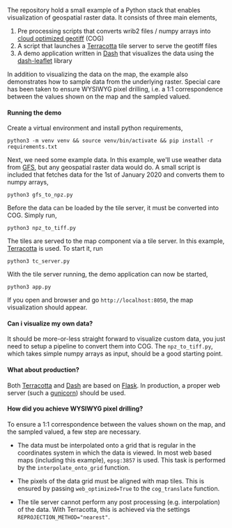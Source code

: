 The repository hold a small example of a Python stack that enables visualization of geospatial raster data. It consists of three main elements,

1) Pre processing scripts that converts wrib2 files / numpy arrays into [cloud optimized geotiff](https://www.cogeo.org/) (COG)
2) A script that launches a [Terracotta](https://github.com/DHI-GRAS/terracotta) tile server to serve the geotiff files
3) A demo application written in [Dash](https://plotly.com/dash/) that visualizes the data using the [dash-leaflet](https://github.com/thedirtyfew/dash-leaflet) library

In addition to visualizing the data on the map, the example also demonstrates how to sample data from the underlying raster. Special care has been taken to ensure WYSIWYG pixel drilling, i.e. a 1:1 correspondence between the values shown on the map and the sampled valued. 

#### Running the demo 

Create a virtual environment and install python requirements,

    python3 -m venv venv && source venv/bin/activate && pip install -r requirements.txt

Next, we need some example data. In this example, we'll use weather data from [GFS](https://www.ncdc.noaa.gov/data-access/model-data/model-datasets/global-forcast-system-gfs), but any geospatial raster data would do. A small script is included that fetches data for the 1st of January 2020 and converts them to numpy arrays,

    python3 gfs_to_npz.py

Before the data can be loaded by the tile server, it must be converted into COG. Simply run,

    python3 npz_to_tiff.py
    
The tiles are served to the map component via a tile server. In this example, [Terracotta](https://github.com/DHI-GRAS/terracotta) is used. To start it, run

    python3 tc_server.py

With the tile server running, the demo application can now be started,

    python3 app.py

If you open and browser and go `http://localhost:8050`, the map visualization should appear.

#### Can i visualize my own data? 

It should be more-or-less straight forward to visualize custom data, you just need to setup a pipeline to convert them into COG. The `npz_to_tiff.py`, which takes simple numpy arrays as input, should be a good starting point.

#### What about production?

Both [Terracotta](https://github.com/DHI-GRAS/terracotta) and [Dash](https://plotly.com/dash/) are based on [Flask](https://flask.palletsprojects.com/en/1.1.x/). In production, a proper web server (such a [gunicorn](https://gunicorn.org/)) should be used.

#### How did you achieve WYSIWYG pixel drilling?

To ensure a 1:1 correspondence between the values shown on the map, and the sampled valued, a few step are necessary.

* The data must be interpolated onto a grid that is regular in the coordinates system in which the data is viewed. In most web based maps (including this example), `epsg:3857` is used. This task is performed by the `interpolate_onto_grid` function.

* The pixels of the data grid must be aligned with map tiles. This is ensured by passing `web_optimized=True` to the `cog_translate` function. 

* The tile server cannot perform any post processing (e.g. interpolation) of the data. With Terracotta, this is achieved via the settings `REPROJECTION_METHOD="nearest"`.
